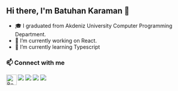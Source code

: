 ## Hi there, I'm Batuhan Karaman 👋

- 🎓 I graduated from Akdeniz University Computer Programming Department.
- 🔭 I’m currently working on React.
- 📌 I’m currently learning Typescript

### 📫 Connect with me
[<img align="left" alt="Behzodjon | LinkedIn" width="28px" src="https://user-images.githubusercontent.com/63793311/224949784-8985216a-7c7f-484b-be2a-2e05d2ee9e04.png" />](https://www.linkedin.com/in/batukaraman/)

![](https://tthn0.vercel.app/api?theme=dark&scan=true)
![](https://github-profile-summary-cards.vercel.app/api/cards/profile-details?username=batukaraman&theme=github_dark)
![](https://github-profile-summary-cards.vercel.app/api/cards/repos-per-language?username=batukaraman&theme=github_dark&exclude=CSS)
![](https://github-profile-summary-cards.vercel.app/api/cards/stats?username=batukaraman&theme=github_dark)

<!--
**batukaraman/batukaraman** is a ✨ _special_ ✨ repository because its `README.md` (this file) appears on your GitHub profile.

Here are some ideas to get you started:

- 🔭 I’m currently working on ...
- 🌱 I’m currently learning ...
- 👯 I’m looking to collaborate on ...
- 🤔 I’m looking for help with ...
- 💬 Ask me about ...
- 📫 How to reach me: ...
- 😄 Pronouns: ...
- ⚡ Fun fact: ...
-->
